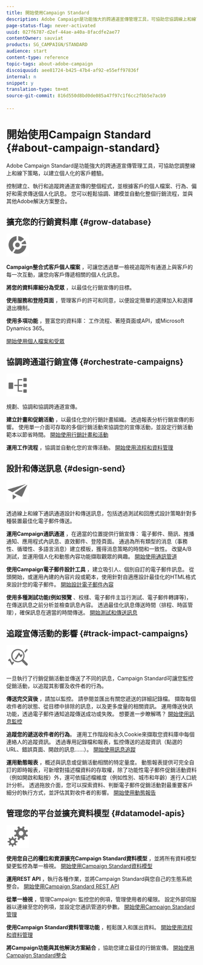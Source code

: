 ```yaml
---
title: 開始使用Campaign Standard
description: Adobe Campaign是功能強大的跨通道宣傳管理工具，可協助您協調線上和線下策略，以建立個人化的客戶體驗。
page-status-flag: never-activated
uuid: 027f6787-d2ef-44ae-a40a-8facdfe2ae77
contentOwner: sauviat
products: SG_CAMPAIGN/STANDARD
audience: start
content-type: reference
topic-tags: about-adobe-campaign
discoiquuid: aee81724-b425-47b4-af92-e55eff97836f
internal: n
snippet: y
translation-type: tm+mt
source-git-commit: 816d550d8bd0de085a47f97c1f6cc2fbb5e7acb9

---
```



# 開始使用Campaign Standard {#about-campaign-standard}

Adobe Campaign Standard是功能強大的跨通道宣傳管理工具，可協助您調整線上和線下策略，以建立個人化的客戶體驗。

控制建立、執行和追蹤跨通道宣傳的整個程式，並根據客戶的個人檔案、行為、偏好和需求傳送個人化訊息。 您可以輕鬆協調、建模並自動化整個行銷流程，並與其他Adobe解決方案整合。

## 擴充您的行銷資料庫 {#grow-database}

<img width="60px" alt="條件" src="assets/icon_segment.svg"/>

**Campaign整合式客戶個人檔案** ，可讓您透過單一檢視追蹤所有通道上與客戶的每一次互動，讓您向客戶傳遞相關的個人化訊息。

**將您的資料庫細分為受眾** ，以最佳化行銷宣傳的目標。

**使用服務和登陸頁面** ，管理客戶的許可和同意，以便設定簡單的選擇加入和選擇退出機制。

**使用多項功能** ，豐富您的資料庫： 工作流程、著陸頁面或API，或Microsoft Dynamics 365。

[開始使用個人檔案和受眾](../../audiences/using/get-started-profiles-and-audiences.md)

## 協調跨通道行銷宣傳 {#orchestrate-campaigns}

<img width="60px" alt="條件" src="assets/icon_workflows.svg"/>

規劃、協調和協調跨通道宣傳。

**建立計畫和促銷活動** ，以最佳化您的行銷計畫組織。 透過報表分析行銷宣傳的影響。 使用單一介面可存取的多個行銷活動來協調您的宣傳活動，並設定行銷活動範本以節省時間。 [開始使用行銷計畫和活動](../../start/using/programs-and-campaigns.md)

**運用工作流程** ，協調並自動化您的宣傳活動。 [開始使用流程和資料管理](../../automating/using/get-started-workflows.md)

## 設計和傳送訊息 {#design-send}

<img width="60px" alt="條件" src="assets/icon_send.svg"/>

透過線上和線下通訊通道設計和傳送訊息，包括透過測試和回應式設計策略針對多種裝置最佳化電子郵件傳送。

**運用Campaign通訊通道** ，在適當的位置提供行銷宣傳： 電子郵件、簡訊、推播通知、應用程式內訊息、直效郵件、登陸頁面。 通過為所有類型的消息（事務性、循環性、多語言消息）建立模板，獲得消息策略的時間和一致性。 改變A/B測試，並運用個人化和動態內容功能擷取觀眾的興趣。 [開始使用通訊管道](../../channels/using/get-started-communication-channels.md)

**使用Campaign電子郵件設計工具** ，建立吸引人、個別自訂的電子郵件訊息。 從頭開始，或運用內建的內容片段或範本，使用針對自適應設計最佳化的HTML格式來設計您的電子郵件。 [開始設計電子郵件內容](../../designing/using/designing-content-in-adobe-campaign.md)

**使用多種測試功能(例如預覽** 、校樣、電子郵件主旨行測試、電子郵件轉譯等)，在傳送訊息之前分析並檢查訊息內容。 透過最佳化訊息傳送時間（排程、時區管理），確保訊息在適當的時間傳送。 [開始測試和傳送訊息](../../sending/using/get-started-sending-messages.md)

## 追蹤宣傳活動的影響 {#track-impact-campaigns}

<img width="60px" alt="條件" src="assets/icon_report.svg"/>

一旦執行了行銷促銷活動並傳送了不同的訊息，Campaign Standard可讓您監控促銷活動，以追蹤其影響及收件者的行為。

**傳送完交貨後** ，請加以監控。 請參閱並匯出有關您遞送的詳細記錄檔。 擷取每個收件者的狀態、從目標中排除的訊息，以及更多度量的相關資訊。
運用傳送快訊功能，透過電子郵件通知追蹤傳送成功或失敗。 想要進一步瞭解嗎？ [開始使用訊息監控](../../sending/using/monitoring-a-delivery.md)

**追蹤您的遞送收件者的行為**。 運用工作階段和永久Cookie來擷取您資料庫中每個連絡人的追蹤資訊。 透過專用記錄檔和報表，監控傳送的追蹤資訊（點選的URL、錯誤頁面、開啟的訊息……）。 [開始使用訊息追蹤](../../sending/using/tracking-messages.md)

**運用動態報表** ，概述與訊息或促銷活動相關的特定量度。 動態報表提供可完全自訂的即時報表，可新增對描述檔資料的存取權，除了功能性電子郵件促銷活動資料（例如開啟和點按）外，還可依描述檔維度（例如性別、城市和年齡）進行人口統計分析。 透過拖放介面，您可以探索資料、判斷電子郵件促銷活動對最重要客戶細分的執行方式，並評估其對收件者的影響。 [開始使用動態報告](../../reporting/using/about-dynamic-reports.md)

## 管理您的平台並擴充資料模型 {#datamodel-apis}

<img width="60px" alt="條件" src="assets/icon_admin.svg"/>

**使用您自己的欄位和資源擴充Campaign Standard資料模型** ，並將所有資料模型變更監控為單一檢視。 [開始使用Campaign Standard資料模型](../../developing/using/get-started-data-model.md)

**運用REST API** ，執行各種作業，並將Campaign Standard與您自己的生態系統整合。 [開始使用Campaign Standard REST API](../../api/using/get-started-apis.md)

**從單一檢視** ，管理Campaign: 監控您的例項，管理使用者的權限。 設定外部伺服器以連線至您的例項，並設定您通訊管道的參數。 [開始使用Campaign Standard管理](../../administration/using/get-started-campaign-administration.md)

**使用Campaign Standard資料管理功能** ，輕鬆匯入和匯出資料。 [開始使用流程和資料管理](../../automating/using/get-started-workflows.md)

**將Campaign功能與其他解決方案結合** ，協助您建立最佳的行銷宣傳。 [開始使用Campaign Standard整合](../../integrating/using/get-started-campaign-integrations.md)
